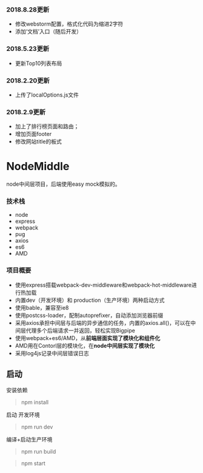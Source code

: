 ### 2018.8.28更新
* 修改webstorm配置，格式化代码为缩进2字符
* 添加‘文档’入口（随后开发）

### 2018.5.23更新
* 更新Top10列表布局

### 2018.2.20更新
* 上传了localOptions.js文件

### 2018.2.9更新
* 加上了排行榜页面和路由；
* 增加页面footer
* 修改网站title的板式

# NodeMiddle
node中间层项目，后端使用easy mock模拟的。

### 技术栈

* node
* express
* webpack
* pug
* axios
* es6
* AMD

### 项目概要

* 使用express搭载webpack-dev-middleware和webpack-hot-middleware进行热加载
* 内置dev（开发环境）和 production（生产环境）两种启动方式
* 使用bable，兼容至ie8
* 使用postcss-loader，配制autoprefixer，自动添加浏览器前缀
* 采用axios承担中间层与后端的异步通信的任务，内置的axios.all()，可以在中间层代理多个后端请求一并返回，轻松实现Bigpipe
* 使用webpack+es6/AMD，从**前端层面实现了模块化和组件化**
* AMD用在Contorl层的模块化，在**node中间层实现了模块化**
* 采用log4js记录中间层错误日志


## 启动

安装依赖
> npm install
  
  
启动 开发环境
> npm run dev
  
  
编译+启动生产环境
> npm run build  

> npm start
